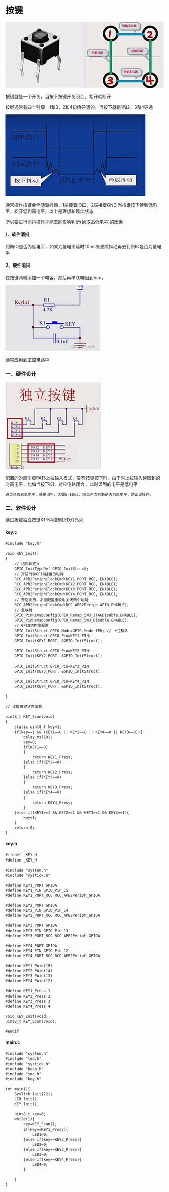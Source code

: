 # 按键

![image-20241124234430922](.\img\image-20241124234430922.png)

按键就是一个开关，当按下按键开关闭合，松开就断开

按键通常有四个引脚，1和3，2和4初始导通的，当按下就是1和2，3和4导通

![image-20241124234724445](.\img\image-20241124234724445.png)

通常操作按键会伴随着抖动，1端接着IO口，2端接着GND,当按键按下读到低电平，松开低到高电平，以上是理想和现实状态

所以要进行消抖操作才能去除影响判断(读取高低电平)的因素

#### 1、软件消抖

判断IO是否为低电平，如果为低电平延时10ms来滤除抖动再去判断IO是否为低电平

#### 2、硬件消抖

在按键两端添加一个电容，然后再串联电阻到Vcc，

![image-20241124235600480](.\img\image-20241124235600480.png)

通常应用到工控电路中

### 一、硬件设计

![image-20241124235707927](.\img\image-20241124235707927.png)

配置的对应引脚PA15上拉输入模式，没有按键按下时，由于时上拉输入读取到的时高电平，比如当按下K1，对应电路闭合，此时读到的电平是低电平

```
通过读取到低电平，就要消抖，大概5-10ms，然后再次判断是否为低电平，防止误操作。
```

### 二、软件设计

通过板载独立按键K1-K4控制LED灯亮灭

#### key.c

```
#include "key.h"

void KEY_Init()
{
	// 结构体定义
	GPIO_InitTypeDef GPIO_InitStruct;
	// 开启时钟GPIO挂接的时钟
	RCC_APB2PeriphClockCmd(KEY1_PORT_RCC, ENABLE);
	RCC_APB2PeriphClockCmd(KEY2_PORT_RCC, ENABLE);
	RCC_APB2PeriphClockCmd(KEY3_PORT_RCC, ENABLE);
	RCC_APB2PeriphClockCmd(KEY4_PORT_RCC, ENABLE);
	// 开启复用，才能配置重映射关闭两个功能
	RCC_APB2PeriphClockCmd(RCC_APB2Periph_AFIO,ENABLE);
	// 重映射
	GPIO_PinRemapConfig(GPIO_Remap_SWJ_JTAGDisable,ENABLE);
	GPIO_PinRemapConfig(GPIO_Remap_SWJ_Disable,ENABLE);	
	// GPIO结构体配置
	GPIO_InitStruct.GPIO_Mode=GPIO_Mode_IPU; // 上拉输入
	GPIO_InitStruct.GPIO_Pin=KEY1_PIN;
	GPIO_Init(KEY1_PORT, &GPIO_InitStruct);
	
	GPIO_InitStruct.GPIO_Pin=KEY2_PIN;
	GPIO_Init(KEY2_PORT, &GPIO_InitStruct);

	GPIO_InitStruct.GPIO_Pin=KEY3_PIN;
	GPIO_Init(KEY3_PORT, &GPIO_InitStruct);

	GPIO_InitStruct.GPIO_Pin=KEY4_PIN;
	GPIO_Init(KEY4_PORT, &GPIO_InitStruct);	
	
}

// 读取按键状态函数

uint8_t KEY_Scan(void)
{
	static uint8_t key=1;
	if(key==1 && (KEY1==0 || KEY2==0 || KEY4==0 || KEY3==0)){
		delay_ms(10);	
		key=0;
		if(KEY1==0)
		{
			return KEY1_Press;
		}else if(KEY2==0)
		{
			return KEY2_Press;
		}else if(KEY3==0)
		{
			return KEY3_Press;
		}else if(KEY4==0)
		{
			return KEY4_Press;
		}
	}else if(KEY1==1 && KEY2==1 && KEY3==1 && KEY3==1){
		key=1;
	}
	return 0;
}

```

#### key.h

```
#ifndef _KEY_H
#define _KEY_H

#include "system.h"
#include "systick.h"

#define KEY1_PORT GPIOA
#define KEY1_PIN GPIO_Pin_15
#define KEY1_PORT_RCC RCC_APB2Periph_GPIOA

#define KEY2_PORT GPIOA
#define KEY2_PIN GPIO_Pin_14
#define KEY2_PORT_RCC RCC_APB2Periph_GPIOA

#define KEY3_PORT GPIOA
#define KEY3_PIN GPIO_Pin_13
#define KEY3_PORT_RCC RCC_APB2Periph_GPIOA

#define KEY4_PORT GPIOA
#define KEY4_PIN GPIO_Pin_12
#define KEY4_PORT_RCC RCC_APB2Periph_GPIOA

#define KEY1 PAin(15)
#define KEY2 PAin(14)
#define KEY3 PAin(13)
#define KEY4 PAin(12)

#define KEY1_Press 1
#define KEY2_Press 2
#define KEY3_Press 3
#define KEY4_Press 4

void KEY_Init(void);
uint8_t KEY_Scan(void);

#endif

```

#### main.c

```
#include "system.h"
#include "led.h"
#include "systick.h"
#include "beep.h"
#include "smg.h"
#include "key.h"

int main(){
	SysTick_Init(72);
	LED_Init();
	KEY_Init();
	
	uint8_t key=0;
	while(1){
		key=KEY_Scan();
		if(key==KEY1_Press){
			LED1=0;
		}else if(key==KEY2_Press){
			LED2=0;
		}else if(key==KEY3_Press){
			LED3=0;
		}else if(key==KEY4_Press){
			LED4=0;
		}
		
	}
}

```

